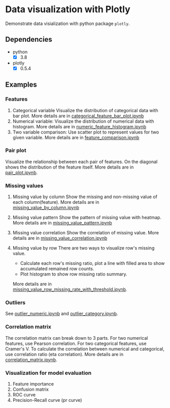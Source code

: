 # Data visualization with Plotly

Demonstrate data visialization with python package `plotly`.

## Dependencies
- python
    * [x] 3.8
- plotly
    * [x] 0.5.4

## Examples
### Features
1. Categorical variable
    Visualize the distribution of categorical data with bar plot. More details are in [categorical_feature_bar_plot.ipynb](https://github.com/kaoyuching/plotly_example/blob/master/categorical_feature_bar_plot.ipynb)
2. Numerical variable: Visualize the distribution of numerical data with histogram. More details are in [numeric_feature_histogram.ipynb](https://github.com/kaoyuching/plotly_example/blob/master/numeric_feature_histogram.ipynb)
3. Two variable comparison: Use scatter plot to represent values for two given variable. More details are in [feature_comparison.ipynb](https://github.com/kaoyuching/plotly_example/blob/master/feature_comparison.ipynb)

### Pair plot
Visualize the relationship between each pair of features. On the diagonal shows the distribution of the feature itself. More details are in [pair_plot.ipynb](https://github.com/kaoyuching/plotly_example/blob/master/pair_plot.ipynb).

### Missing values
1. Missing value by column
    Show the missing and non-missing value of each column(feature). More details are in [missing_value_by_column.ipynb](https://github.com/kaoyuching/plotly_example/blob/master/missing_value_by_column.ipynb)
2. Missing value pattern
    Show the pattern of missing value with heatmap. More details are in [missing_value_pattern.ipynb](https://github.com/kaoyuching/plotly_example/blob/master/missing_value_pattern.ipynb)
3. Missing value correlation
    Show the correlation of missing value. More details are in [missing_value_correlation.ipynb](https://github.com/kaoyuching/plotly_example/blob/master/missing_value_correlation.ipynb)
4. Missing value by row
    There are two ways to visualize row's missing value.
    - Calculate each row's missing ratio, plot a line with filled area to show accumulated remained row counts.
    - Plot histogram to show row missing ratio summary.

    More details are in [missing_value_row_missing_rate_with_threshold.ipynb](https://github.com/kaoyuching/plotly_example/blob/master/missing_value_row_missing_rate_with_threshold.ipynb).

### Outliers
See [outlier_numeric.ipynb](https://github.com/kaoyuching/plotly_example/blob/master/outlier_numeric.ipynb) and [outlier_category.ipynb](https://github.com/kaoyuching/plotly_example/blob/master/outlier_category.ipynb).

### Correlation matrix
The correlation matrix can break down to 3 parts. For two numerical features, use Pearson correlation. For two categorical features, use Cramer's V. To calculate the correlation between numerical and categorical, use correlation ratio (eta correlation). More details are in [correlation_matrix.ipynb](https://github.com/kaoyuching/plotly_example/blob/master/correlation_matrix.ipynb).

### Visualization for model evaluation
1. Feature importance
2. Confusion matrix
3. ROC curve
4. Precision-Recall curve (pr curve)
